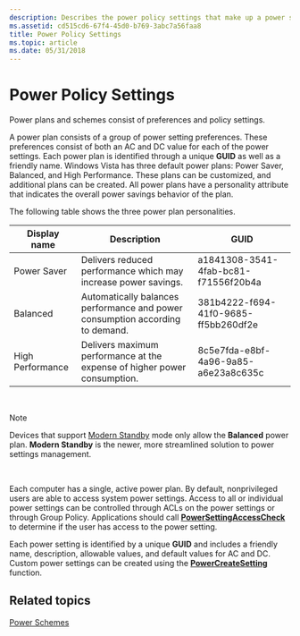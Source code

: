 ```yaml
---
description: Describes the power policy settings that make up a power scheme.
ms.assetid: cd515cd6-67f4-45d0-b769-3abc7a56faa8
title: Power Policy Settings
ms.topic: article
ms.date: 05/31/2018
---
```


# Power Policy Settings

Power plans and schemes consist of preferences and policy settings.

A power plan consists of a group of power setting preferences. These preferences consist of both an AC and DC value for each of the power settings. Each power plan is identified through a unique **GUID** as well as a friendly name. Windows Vista has three default power plans: Power Saver, Balanced, and High Performance. These plans can be customized, and additional plans can be created. All power plans have a personality attribute that indicates the overall power savings behavior of the plan.

The following table shows the three power plan personalities. 

| Display name     | Description                                                                   | **GUID**                             |
|------------------|-------------------------------------------------------------------------------|--------------------------------------|
| Power Saver      | Delivers reduced performance which may increase power savings.                | a1841308-3541-4fab-bc81-f71556f20b4a |
| Balanced         | Automatically balances performance and power consumption according to demand. | 381b4222-f694-41f0-9685-ff5bb260df2e |
| High Performance | Delivers maximum performance at the expense of higher power consumption.      | 8c5e7fda-e8bf-4a96-9a85-a6e23a8c635c |



 

> [!Note]  
> Devices that support [Modern Standby](/windows-hardware/design/device-experiences/modern-standby) mode only allow the **Balanced** power plan. **Modern Standby** is the newer, more streamlined solution to power settings management.

 

Each computer has a single, active power plan. By default, nonprivileged users are able to access system power settings. Access to all or individual power settings can be controlled through ACLs on the power settings or through Group Policy. Applications should call [**PowerSettingAccessCheck**](/windows/desktop/api/PowrProf/nf-powrprof-powersettingaccesscheck) to determine if the user has access to the power setting.

Each power setting is identified by a unique **GUID** and includes a friendly name, description, allowable values, and default values for AC and DC. Custom power settings can be created using the [**PowerCreateSetting**](/windows/desktop/api/PowrProf/nf-powrprof-powercreatesetting) function.

## Related topics

<dl> <dt>

[Power Schemes](power-schemes.md)
</dt> </dl>

 

 
